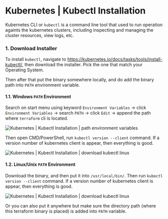 # Kubernetes | Kubectl Installation

Kubernetes CLI or `kubectl` is a command line tool that used to run operation againts the kubernetes clusters, including inspecting and managing the cluster resources, view logs, etc.

### 1. Download Installer

To install `kubectl`, navigate to https://kubernetes.io/docs/tasks/tools/install-kubectl/, then download the installer. Pick the one that match your Operating System.

Then after that put the binary somewhere locally, and do add the binary path into `PATH` environment variable.

#### 1.1. Windows `PATH` Environment

Search on start menu using keyword `Environment Variables` → click `Environment Variables` → search `PATH` → click `Edit` → append the path where `terraform` cli is located.

![Kubernetes | Kubectl Installation | path environment variables](https://i.imgur.com/xU3fbTe.jpg)

Then open CMD/PowerShell, run `kubectl version --client` command. If a version number of kubernetes client is appear, then everything is good.

![Kubernetes | Kubectl Installation | download kubectl linux](https://i.imgur.com/YkNJ31p.png)

#### 1.2. Linux/Unix `PATH` Environment

Download the binary, and then put it into `/usr/local/bin/`. Then run `kubectl version --client` command. If a version number of kubernetes client is appear, then everything is good.

![Kubernetes | Kubectl Installation | download kubectl linux](https://i.imgur.com/HGxoUBM.png)

Or you can also put it anywhere but make sure the directory path (where this terraform binary is placed) is added into `PATH` variable.
